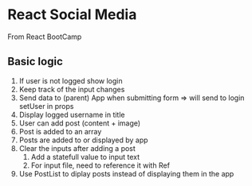 # React Social Media

From React BootCamp

## Basic logic

1. If user is not logged show login
1. Keep track of the input changes
1. Send data to (parent) App when submitting form => will send to login setUser
   in props
1. Display logged username in title
1. User can add post (content + image)
1. Post is added to an array
1. Posts are added to or displayed by app
1. Clear the inputs after adding a post
    1. Add a statefull value to input text
    1. For input file, need to reference it with Ref
1. Use PostList to diplay posts instead of displaying them in the app
